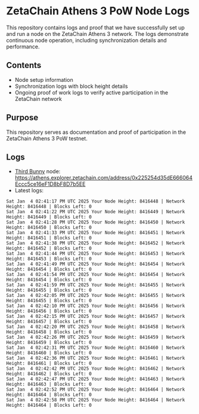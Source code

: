 # ZetaChain Athens 3 PoW Node Logs
This repository contains logs and proof that we have successfully set up and run a node on the ZetaChain Athens 3 network. The logs demonstrate continuous node operation, including synchronization details and performance.

## Contents
- Node setup information
- Synchronization logs with block height details
- Ongoing proof of work logs to verify active participation in the ZetaChain network

## Purpose
This repository serves as documentation and proof of participation in the ZetaChain Athens 3 PoW testnet.

## Logs

- [Third Bunny](https://thirdbunny.xyz/) node: https://athens.explorer.zetachain.com/address/0x225254d35dE666064Eccc5ce16eF1D8bF8D7b5EE
- Latest logs:
```
Sat Jan  4 02:41:17 PM UTC 2025 Your Node Height: 8416448 | Network Height: 8416448 | Blocks Left: 0
Sat Jan  4 02:41:22 PM UTC 2025 Your Node Height: 8416449 | Network Height: 8416449 | Blocks Left: 0
Sat Jan  4 02:41:28 PM UTC 2025 Your Node Height: 8416450 | Network Height: 8416450 | Blocks Left: 0
Sat Jan  4 02:41:33 PM UTC 2025 Your Node Height: 8416451 | Network Height: 8416451 | Blocks Left: 0
Sat Jan  4 02:41:38 PM UTC 2025 Your Node Height: 8416452 | Network Height: 8416452 | Blocks Left: 0
Sat Jan  4 02:41:44 PM UTC 2025 Your Node Height: 8416453 | Network Height: 8416453 | Blocks Left: 0
Sat Jan  4 02:41:49 PM UTC 2025 Your Node Height: 8416454 | Network Height: 8416454 | Blocks Left: 0
Sat Jan  4 02:41:54 PM UTC 2025 Your Node Height: 8416454 | Network Height: 8416454 | Blocks Left: 0
Sat Jan  4 02:41:59 PM UTC 2025 Your Node Height: 8416455 | Network Height: 8416455 | Blocks Left: 0
Sat Jan  4 02:42:05 PM UTC 2025 Your Node Height: 8416455 | Network Height: 8416455 | Blocks Left: 0
Sat Jan  4 02:42:10 PM UTC 2025 Your Node Height: 8416456 | Network Height: 8416456 | Blocks Left: 0
Sat Jan  4 02:42:15 PM UTC 2025 Your Node Height: 8416457 | Network Height: 8416457 | Blocks Left: 0
Sat Jan  4 02:42:20 PM UTC 2025 Your Node Height: 8416458 | Network Height: 8416458 | Blocks Left: 0
Sat Jan  4 02:42:26 PM UTC 2025 Your Node Height: 8416459 | Network Height: 8416459 | Blocks Left: 0
Sat Jan  4 02:42:31 PM UTC 2025 Your Node Height: 8416460 | Network Height: 8416460 | Blocks Left: 0
Sat Jan  4 02:42:36 PM UTC 2025 Your Node Height: 8416461 | Network Height: 8416461 | Blocks Left: 0
Sat Jan  4 02:42:42 PM UTC 2025 Your Node Height: 8416462 | Network Height: 8416462 | Blocks Left: 0
Sat Jan  4 02:42:47 PM UTC 2025 Your Node Height: 8416463 | Network Height: 8416463 | Blocks Left: 0
Sat Jan  4 02:42:52 PM UTC 2025 Your Node Height: 8416464 | Network Height: 8416464 | Blocks Left: 0
Sat Jan  4 02:42:58 PM UTC 2025 Your Node Height: 8416464 | Network Height: 8416464 | Blocks Left: 0
```
